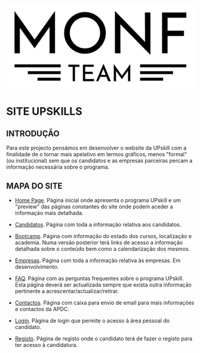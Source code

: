 # ![](MOCKUP/LOGO_TEAM_MONF.png)
# SITE UPSKILLS

## INTRODUÇÃO

Para este projecto pensámos em desenvolver o website da UPskill com a finalidade de o tornar mais apelativo em termos gráficos, menos "formal" (ou institucional) sem que os candidatos e as empresas parceiras percam a informação necessária sobre o programa.

## MAPA DO SITE

- [Home Page](index.html). Página inicial onde apresenta o programa UPskill e um "preview" das páginas constantes do site onde podem aceder a informação mais detalhada.

- [Candidatos](candidatos.html). Página com toda a informação relativa aos candidatos.

- [Bootcamp](bootcamp.html). Página com informação do estado dos cursos, localização e academia. Numa versão posterior terá links de acesso a informação detalhada sobre o conteúdo bem como a calendarização dos mesmos.

- [Empresas](Empresas.html). Página com toda a informação relativa às empresas. Em desenvolvimento.

- [FAQ](faq.html). Página com as perguntas frequentes sobre o programa UPskill. Esta página deverá ser actualizada sempre que exista outra informação pertinente a acrescentar/actualizar/retirar.

- [Contactos](contactos.html). Página com caixa para envio de email para mais informações e contactos da APDC.

- [Login](login.html). Página de login que permite o acesso à área pessoal do candidato.

- [Registo](registo.html). Página de registo onde o candidato terá de fazer o registo para ter acesso à candidatura.


